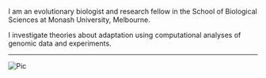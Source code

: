 I am an evolutionary biologist and research fellow in the School of Biological Sciences at Monash University, Melbourne.

I investigate theories about adaptation using computational analyses of genomic data and experiments.   

-----

![Pic](/assets/Figuresfrompapers.png)

